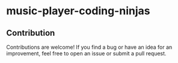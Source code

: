# music-player-coding-ninjas

## Contribution

Contributions are welcome! If you find a bug or have an idea for an improvement, feel free to open an issue or submit a pull request.
